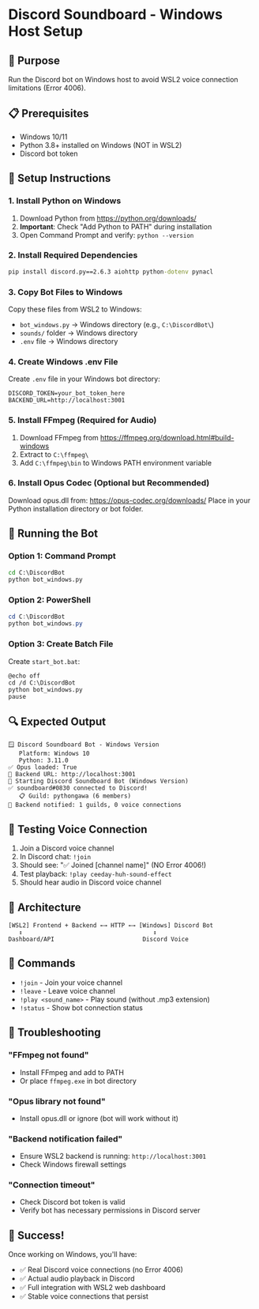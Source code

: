# Discord Soundboard - Windows Host Setup

## 🎯 Purpose
Run the Discord bot on Windows host to avoid WSL2 voice connection limitations (Error 4006).

## 📋 Prerequisites
- Windows 10/11
- Python 3.8+ installed on Windows (NOT in WSL2)
- Discord bot token

## 🔧 Setup Instructions

### 1. Install Python on Windows
1. Download Python from https://python.org/downloads/
2. **Important**: Check "Add Python to PATH" during installation
3. Open Command Prompt and verify: `python --version`

### 2. Install Required Dependencies
```cmd
pip install discord.py==2.6.3 aiohttp python-dotenv pynacl
```

### 3. Copy Bot Files to Windows
Copy these files from WSL2 to Windows:
- `bot_windows.py` → Windows directory (e.g., `C:\DiscordBot\`)
- `sounds/` folder → Windows directory
- `.env` file → Windows directory

### 4. Create Windows .env File
Create `.env` file in your Windows bot directory:
```env
DISCORD_TOKEN=your_bot_token_here
BACKEND_URL=http://localhost:3001
```

### 5. Install FFmpeg (Required for Audio)
1. Download FFmpeg from https://ffmpeg.org/download.html#build-windows
2. Extract to `C:\ffmpeg\`
3. Add `C:\ffmpeg\bin` to Windows PATH environment variable

### 6. Install Opus Codec (Optional but Recommended)
Download opus.dll from: https://opus-codec.org/downloads/
Place in your Python installation directory or bot folder.

## 🚀 Running the Bot

### Option 1: Command Prompt
```cmd
cd C:\DiscordBot
python bot_windows.py
```

### Option 2: PowerShell
```powershell
cd C:\DiscordBot
python bot_windows.py
```

### Option 3: Create Batch File
Create `start_bot.bat`:
```batch
@echo off
cd /d C:\DiscordBot
python bot_windows.py
pause
```

## 🔍 Expected Output
```
🪟 Discord Soundboard Bot - Windows Version
   Platform: Windows 10
   Python: 3.11.0
✅ Opus loaded: True
🔗 Backend URL: http://localhost:3001
🚀 Starting Discord Soundboard Bot (Windows Version)
✅ soundboard#0830 connected to Discord!
   📋 Guild: pythongawa (6 members)
📡 Backend notified: 1 guilds, 0 voice connections
```

## 🧪 Testing Voice Connection
1. Join a Discord voice channel
2. In Discord chat: `!join`
3. Should see: "✅ Joined [channel name]" (NO Error 4006!)
4. Test playback: `!play ceeday-huh-sound-effect`
5. Should hear audio in Discord voice channel

## 🔧 Architecture
```
[WSL2] Frontend + Backend ←→ HTTP ←→ [Windows] Discord Bot
   ↕                                     ↕
Dashboard/API                         Discord Voice
```

## 🎯 Commands
- `!join` - Join your voice channel
- `!leave` - Leave voice channel
- `!play <sound_name>` - Play sound (without .mp3 extension)
- `!status` - Show bot connection status

## 🐛 Troubleshooting

### "FFmpeg not found"
- Install FFmpeg and add to PATH
- Or place `ffmpeg.exe` in bot directory

### "Opus library not found"
- Install opus.dll or ignore (bot will work without it)

### "Backend notification failed"
- Ensure WSL2 backend is running: `http://localhost:3001`
- Check Windows firewall settings

### "Connection timeout"
- Check Discord bot token is valid
- Verify bot has necessary permissions in Discord server

## 🎉 Success!
Once working on Windows, you'll have:
- ✅ Real Discord voice connections (no Error 4006)
- ✅ Actual audio playback in Discord
- ✅ Full integration with WSL2 web dashboard
- ✅ Stable voice connections that persist